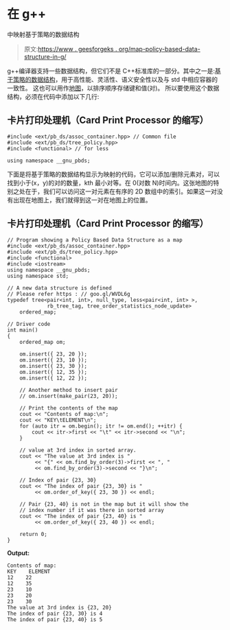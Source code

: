 # 在 g++

中映射基于策略的数据结构

> 原文:[https://www . geesforgeks . org/map-policy-based-data-structure-in-g/](https://www.geeksforgeeks.org/map-policy-based-data-structure-in-g/)

g++编译器支持一些数据结构，但它们不是 C++标准库的一部分。其中之一是:[基于策略的数据结构](https://www.geeksforgeeks.org/policy-based-data-structures-g/)，用于高性能、灵活性、语义安全性以及与 std 中相应容器的一致性。
这也可以用作[地图](https://www.geeksforgeeks.org/map-associative-containers-the-c-standard-template-library-stl/)，以排序顺序存储键和值(对)。
所以要使用这个数据结构，必须在代码中添加以下几行:

## 卡片打印处理机（Card Print Processor 的缩写）

```
#include <ext/pb_ds/assoc_container.hpp> // Common file
#include <ext/pb_ds/tree_policy.hpp>
#include <functional> // for less

using namespace __gnu_pbds;
```

下面是将基于策略的数据结构显示为映射的代码，它可以添加/删除元素对，可以找到小于(x，y)的对的数量，kth 最小对等。在 0(对数 N)时间内。这张地图的特别之处在于，我们可以访问这一对元素在有序的 2D 数组中的索引。如果这一对没有出现在地图上，我们就得到这一对在地图上的位置。

## 卡片打印处理机（Card Print Processor 的缩写）

```
// Program showing a Policy Based Data Structure as a map
#include <ext/pb_ds/assoc_container.hpp>
#include <ext/pb_ds/tree_policy.hpp>
#include <functional>
#include <iostream>
using namespace __gnu_pbds;
using namespace std;

// A new data structure is defined
// Please refer https : // goo.gl/WVDL6g
typedef tree<pair<int, int>, null_type, less<pair<int, int> >,
             rb_tree_tag, tree_order_statistics_node_update>
    ordered_map;

// Driver code
int main()
{
    ordered_map om;

    om.insert({ 23, 20 });
    om.insert({ 23, 10 });
    om.insert({ 23, 30 });
    om.insert({ 12, 35 });
    om.insert({ 12, 22 });

    // Another method to insert pair
    // om.insert(make_pair(23, 20));

    // Print the contents of the map
    cout << "Contents of map:\n";
    cout << "KEY\tELEMENT\n";
    for (auto itr = om.begin(); itr != om.end(); ++itr) {
        cout << itr->first << "\t" << itr->second << "\n";
    }

    // value at 3rd index in sorted array.
    cout << "The value at 3rd index is "
         << "{" << om.find_by_order(3)->first << ", "
         << om.find_by_order(3)->second << "}\n";

    // Index of pair {23, 30}
    cout << "The index of pair {23, 30} is "
         << om.order_of_key({ 23, 30 }) << endl;

    // Pair {23, 40} is not in the map but it will show the
    // index number if it was there in sorted array
    cout << "The index of pair {23, 40} is "
         << om.order_of_key({ 23, 40 }) << endl;

    return 0;
}
```

**Output:** 

```
Contents of map:
KEY    ELEMENT
12    22
12    35
23    10
23    20
23    30
The value at 3rd index is {23, 20}
The index of pair {23, 30} is 4
The index of pair {23, 40} is 5
```